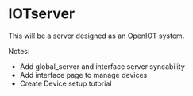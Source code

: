 # IOTserver

This will be a server designed as an OpenIOT system.


Notes:

- Add global_server and interface server syncability
- Add interface page to manage devices
- Create Device setup tutorial